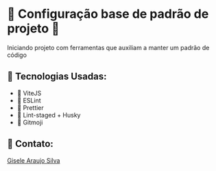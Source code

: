 <h1>🚀 Configuração base de padrão de projeto 🚀</h1>

<p>Iniciando projeto com ferramentas que auxiliam a manter um padrão de código</p>

<h2>🎯 Tecnologias Usadas:</h2>
<ul>
  <li>🔨 ViteJS</li>
  <li>🔨 ESLint</li>
  <li>🔨 Prettier</li>
  <li>🔨 Lint-staged + Husky</li>
  <li>🔨 Gitmoji</li>
</ul>

<h2>🎯 Contato:</h2>
<a href="https://www.linkedin.com/in/gisele-araujo-silva/">Gisele Araujo Silva</a>
